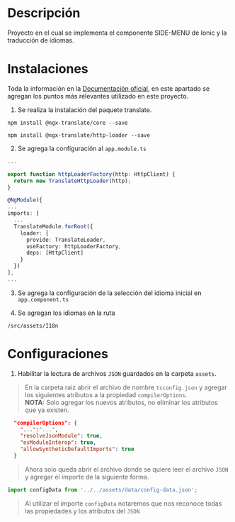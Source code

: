 # Descripción
Proyecto en el cual se implementa el componente SIDE-MENU de Ionic y la traducción de idiomas.

# Instalaciones

Toda la información en la [Documentación oficial](https://www.npmjs.com/package/@ngx-translate/core), en este apartado se agregan los puntos más relevantes utilizado en este proyecto.

1. Se realiza la instalación del paquete translate.

```
npm install @ngx-translate/core --save

npm install @ngx-translate/http-loader --save
```
2. Se agrega la configuración al `app.module.ts`
```ts
...

export function httpLoaderFactory(http: HttpClient) {
  return new TranslateHttpLoader(http);
}

@NgModule({
...
imports: [
  ...
  TranslateModule.forRoot({
    loader: {
      provide: TranslateLoader,
      useFactory: httpLoaderFactory,
      deps: [HttpClient]
    }
  })
],
...
```
3. Se agrega la configuración de la selección del idioma inicial en `app.component.ts`

4. Se agregan los idiomas en la ruta
```
/src/assets/I18n
```

# Configuraciones
1. Habilitar la lectura de archivos `JSON` guardados en la carpeta `assets`.

> En la carpeta raiz abrir el archivo de nombre `tsconfig.json` y agregar los siguientes atributos a la propiedad `compilerOptions`. <br/>
**NOTA:** Solo agregar los nuevos atributos, no eliminar los atributos que ya existen.

```json
  "compilerOptions": {
    "...":"...",
    "resolveJsonModule": true,
    "esModuleInterop": true,
    "allowSyntheticDefaultImports": true
  }
```

> Ahora solo queda abrir el archivo donde se quiere leer el archivo `JSON` y agregar el importe de la siguiente forma.

```js
import configData from '../../assets/data/config-data.json';
```
> Al utilizar el importe `configData` notaremos que nos reconoce todas las propiedades y los atributos del `JSON`
